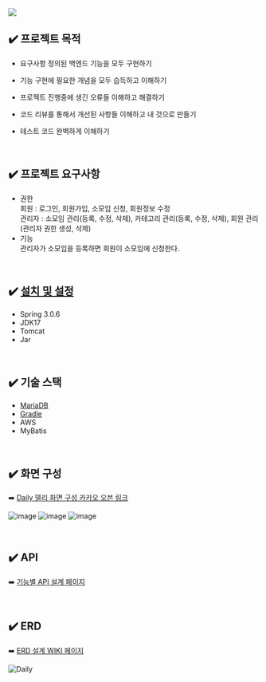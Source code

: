<img src="https://capsule-render.vercel.app/api?type=wave&color=auto&height=300&section=header&text=Daily&fontSize=90" />

## ✔️ 프로젝트 목적
- 요구사항 정의된 백엔드 기능을 모두 구현하기
- 기능 구현에 필요한 개념을 모두 습득하고 이해하기
- 프로젝트 진행중에 생긴 오류들 이해하고 해결하기
- 코드 리뷰를 통해서 개선된 사항들 이해하고 내 것으로 만들기
- 테스트 코드 완벽하게 이해하기
  
  <br>
  
## ✔️ 프로젝트 요구사항
- 권한
  <br>
  회원 : 로그인, 회원가입, 소모임 신청, 회원정보 수정
  <br>
  관리자 : 소모임 관리(등록, 수정, 삭제), 카테고리 관리(등록, 수정, 삭제), 회원 관리(관리자 권한 생성, 삭제)
- 기능
  <br>
  관리자가 소모임을 등록하면 회원이 소모임에 신청한다.

<br>

## ✔️ [설치 및 설정](https://github.com/f-lab-edu/Daily/wiki/About-Daily-Project-%F0%9F%93%95)
- Spring 3.0.6
- JDK17
- Tomcat
- Jar

<br>

## ✔️ 기술 스택
- [MariaDB](https://github.com/f-lab-edu/Daily/wiki/DB-:-MariaDB)
- [Gradle](https://github.com/f-lab-edu/Daily/wiki/Build-Tool-:-Gradle)
- AWS
- MyBatis

<br>

## ✔️ 화면 구성
➡️ [Daily 델리 화면 구성 카카오 오븐 링크](https://ovenapp.io/view/CgBLAqU04G0hykV5P9lgNLVb5RXT5QVu/ElvAn)

![image](https://github.com/f-lab-edu/Daily/assets/87467958/5f7f94fc-638d-45a6-91a8-5e8e2d82c1b1)
![image](https://github.com/f-lab-edu/Daily/assets/87467958/cdb25cb4-b3de-40f3-b4b8-24eb7282d32a)
![image](https://github.com/f-lab-edu/Daily/assets/87467958/77c7c609-5486-4819-96c7-22d3ef13fff1)




<br>

## ✔️ API
➡️ [기능별 API 설계 페이지](https://github.com/f-lab-edu/Daily/wiki/%EA%B8%B0%EB%8A%A5%EB%B3%84-API-%EC%A0%95%EB%A6%AC)

<br>

## ✔️ ERD
➡️ [ERD 설계 WIKI 페이지](https://github.com/f-lab-edu/Daily/wiki/ERD-%EC%84%A4%EA%B3%84)

![Daily](https://github.com/f-lab-edu/Daily/assets/9190171/2921bbb0-f0f1-4224-ae7e-53f499ab1cf2)
